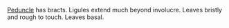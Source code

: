 [Peduncle](g/peduncle.html) has bracts. Ligules extend much beyond involucre. Leaves bristly and rough to touch. Leaves basal.
